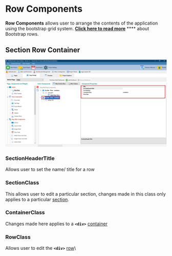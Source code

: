 # Row Components

**Row Components** allows user to arrange the contents of the application using the bootstrap grid system. [**Click here to read more**](https://getbootstrap.com/docs/4.3/layout/grid/#equal-width-multi-row) **** about Bootstrap rows.

## Section Row Container

![](<../../.gitbook/assets/Section Row Container.png>)

### SectionHeaderTitle

Allows user to set the name/ title for a row

### SectionClass

This allows user to edit a particular section, changes made in this class only applies to a particular [section](https://www.w3schools.com/tags/tag\_section.asp).

### ContainerClass

Changes made here applies to a **`<div>`** [container ](https://www.w3schools.com/w3css/w3css\_containers.asp)

### RowClass

Allows user to edit the **`<div>`** [row](https://www.w3schools.com/bootstrap/bootstrap\_grid\_system.asp)\
